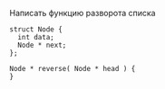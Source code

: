 Написать функцию разворота списка

```ShellSession
struct Node {
  int data;
  Node * next;
};

Node * reverse( Node * head ) {
}
```
